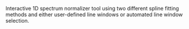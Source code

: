 Interactive 1D spectrum normalizer tool using two different spline fitting methods and either user-defined line windows or automated line window selection.
